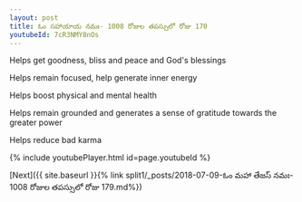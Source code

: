 ```yaml
---
layout: post
title: ఓం సహాయాయ నమః- 1008 రోజుల తపస్సులో రోజు 170
youtubeId: 7cR3NMY8nOs
---
```

 
 
Helps get goodness, bliss and peace and God's blessings
 
Helps remain focused, help generate inner energy 
 
Helps boost physical and mental health 
 
Helps remain grounded and generates a sense of gratitude towards the greater power 
 
Helps reduce bad karma
 
 
 
 


{% include youtubePlayer.html id=page.youtubeId %}
 
[Next]({{ site.baseurl }}{% link  split1/_posts/2018-07-09-ఓం మహా తేజస్ నమః- 1008 రోజుల తపస్సులో రోజు 179.md%})
 
